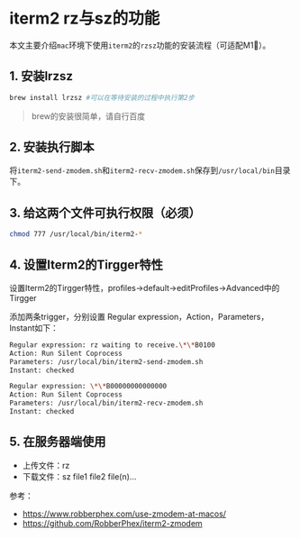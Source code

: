 # iterm2 rz与sz的功能

本文主要介绍`mac`环境下使用`iterm2`的`rzsz`功能的安装流程（可适配M1🎉）。

## 1. 安装lrzsz

```bash
brew install lrzsz #可以在等待安装的过程中执行第2步
```
> brew的安装很简单，请自行百度

## 2. 安装执行脚本

将``iterm2-send-zmodem.sh``和``iterm2-recv-zmodem.sh``保存到`/usr/local/bin`目录下。





## 3. 给这两个文件可执行权限（必须）

```bash
chmod 777 /usr/local/bin/iterm2-*
```

## 4. 设置Iterm2的Tirgger特性

设置Iterm2的Tirgger特性，profiles->default->editProfiles->Advanced中的Tirgger

添加两条trigger，分别设置 Regular expression，Action，Parameters，Instant如下：

```bash
Regular expression: rz waiting to receive.\*\*B0100
Action: Run Silent Coprocess
Parameters: /usr/local/bin/iterm2-send-zmodem.sh
Instant: checked

Regular expression: \*\*B00000000000000
Action: Run Silent Coprocess
Parameters: /usr/local/bin/iterm2-recv-zmodem.sh
Instant: checked
```



## 5. 在服务器端使用

- 上传文件：rz
- 下载文件：sz file1 file2 file(n)...

参考：

- https://www.robberphex.com/use-zmodem-at-macos/
- https://github.com/RobberPhex/iterm2-zmodem
